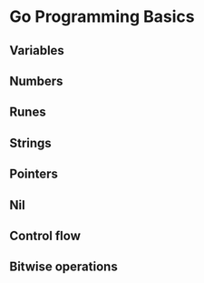 # Go Programming Basics

## Variables

## Numbers

## Runes

## Strings

## Pointers

## Nil

## Control flow

## Bitwise operations

